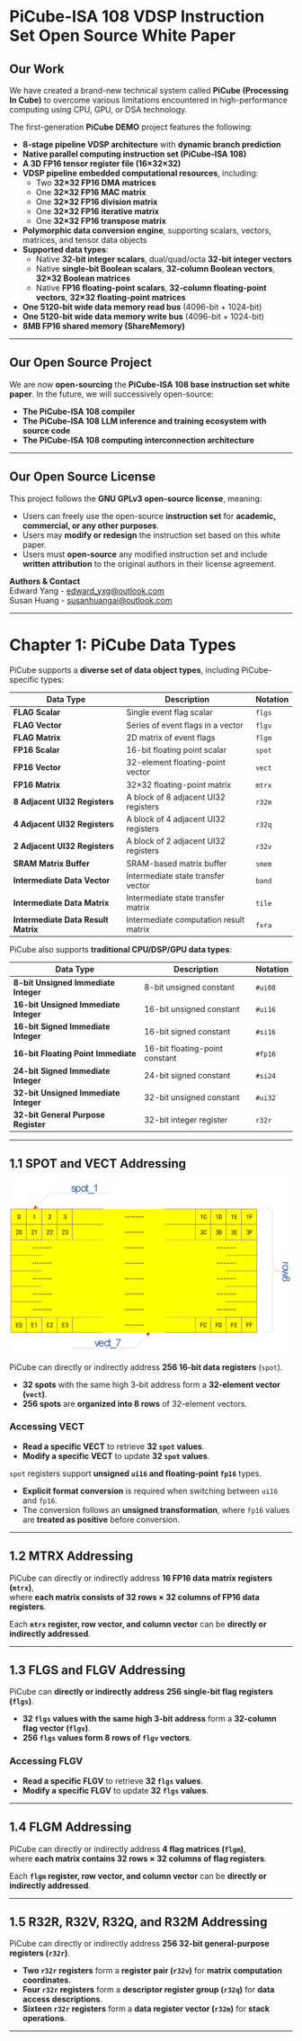 
# **PiCube-ISA 108 VDSP Instruction Set Open Source White Paper**  

## **Our Work**
We have created a brand-new technical system called **PiCube (Processing In Cube)** to overcome various limitations encountered in high-performance computing using CPU, GPU, or DSA technology.  

The first-generation **PiCube DEMO** project features the following:  

- **8-stage pipeline VDSP architecture** with **dynamic branch prediction**
- **Native parallel computing instruction set (PiCube-ISA 108)**
- **A 3D FP16 tensor register file (16×32×32)**
- **VDSP pipeline embedded computational resources**, including:
  - Two **32×32 FP16 DMA matrices**
  - One **32×32 FP16 MAC matrix**
  - One **32×32 FP16 division matrix**
  - One **32×32 FP16 iterative matrix**
  - One **32×32 FP16 transpose matrix**
- **Polymorphic data conversion engine**, supporting scalars, vectors, matrices, and tensor data objects
- **Supported data types**:
  - Native **32-bit integer scalars**, dual/quad/octa **32-bit integer vectors**
  - Native **single-bit Boolean scalars**, **32-column Boolean vectors**, **32×32 Boolean matrices**
  - Native **FP16 floating-point scalars**, **32-column floating-point vectors**, **32×32 floating-point matrices**
- **One 5120-bit wide data memory read bus** (4096-bit + 1024-bit)
- **One 5120-bit wide data memory write bus** (4096-bit + 1024-bit)
- **8MB FP16 shared memory (ShareMemory)**

---

## **Our Open Source Project**
We are now **open-sourcing** the **PiCube-ISA 108 base instruction set white paper**. In the future, we will successively open-source:  

- **The PiCube-ISA 108 compiler**
- **The PiCube-ISA 108 LLM inference and training ecosystem with source code**
- **The PiCube-ISA 108 computing interconnection architecture**

---

## **Our Open Source License**
This project follows the **GNU GPLv3 open-source license**, meaning:  

- Users can freely use the open-source **instruction set** for **academic, commercial, or any other purposes**.
- Users may **modify or redesign** the instruction set based on this white paper.
- Users must **open-source** any modified instruction set and include **written attribution** to the original authors in their license agreement.

**Authors & Contact**  
Edward Yang - [edward_yxg@outlook.com](mailto:edward_yxg@outlook.com)  
Susan Huang - [susanhuangai@outlook.com](mailto:susanhuangai@outlook.com)  

---

# **Chapter 1: PiCube Data Types**
PiCube supports a **diverse set of data object types**, including PiCube-specific types:

| Data Type | Description | Notation |
|-----------|-------------|-----------|
| **FLAG Scalar** | Single event flag scalar | `flgs` |
| **FLAG Vector** | Series of event flags in a vector | `flgv` |
| **FLAG Matrix** | 2D matrix of event flags | `flgm` |
| **FP16 Scalar** | 16-bit floating point scalar | `spot` |
| **FP16 Vector** | 32-element floating-point vector | `vect` |
| **FP16 Matrix** | 32×32 floating-point matrix | `mtrx` |
| **8 Adjacent UI32 Registers** | A block of 8 adjacent UI32 registers | `r32m` |
| **4 Adjacent UI32 Registers** | A block of 4 adjacent UI32 registers | `r32q` |
| **2 Adjacent UI32 Registers** | A block of 2 adjacent UI32 registers | `r32v` |
| **SRAM Matrix Buffer** | SRAM-based matrix buffer | `smem` |
| **Intermediate Data Vector** | Intermediate state transfer vector | `band` |
| **Intermediate Data Matrix** | Intermediate state transfer matrix | `tile` |
| **Intermediate Data Result Matrix** | Intermediate computation result matrix | `fxra` |

PiCube also supports **traditional CPU/DSP/GPU data types**:

| Data Type | Description | Notation |
|-----------|-------------|-----------|
| **8-bit Unsigned Immediate Integer** | 8-bit unsigned constant | `#ui08` |
| **16-bit Unsigned Immediate Integer** | 16-bit unsigned constant | `#ui16` |
| **16-bit Signed Immediate Integer** | 16-bit signed constant | `#si16` |
| **16-bit Floating Point Immediate** | 16-bit floating-point constant | `#fp16` |
| **24-bit Signed Immediate Integer** | 24-bit signed constant | `#si24` |
| **32-bit Unsigned Immediate Integer** | 32-bit unsigned constant | `#ui32` |
| **32-bit General Purpose Register** | 32-bit integer register | `r32r` |

---

## **1.1 SPOT and VECT Addressing**

![PiCube Register Structure](./diagrams/fig1_1.png)


PiCube can directly or indirectly address **256 16-bit data registers** (`spot`).  
- **32 spots** with the same high 3-bit address form a **32-element vector (`vect`)**.  
- **256 spots** are **organized into 8 rows** of 32-element vectors.

### **Accessing VECT**
- **Read a specific VECT** to retrieve **32 `spot` values**.
- **Modify a specific VECT** to update **32 `spot` values**.

`spot` registers support **unsigned `ui16` and floating-point `fp16`** types.  
- **Explicit format conversion** is required when switching between `ui16` and `fp16`.  
- The conversion follows an **unsigned transformation**, where `fp16` values are **treated as positive** before conversion.

---

## **1.2 MTRX Addressing**
PiCube can directly or indirectly address **16 FP16 data matrix registers (`mtrx`)**,  
where **each matrix consists of 32 rows × 32 columns of FP16 data registers**.

Each **`mtrx` register, row vector, and column vector** can be **directly or indirectly addressed**.

---

## **1.3 FLGS and FLGV Addressing**
PiCube can **directly or indirectly address** **256 single-bit flag registers (`flgs`)**.  
- **32 `flgs` values with the same high 3-bit address** form a **32-column flag vector (`flgv`)**.
- **256 `flgs` values form 8 rows of `flgv` vectors**.

### **Accessing FLGV**
- **Read a specific FLGV** to retrieve **32 `flgs` values**.
- **Modify a specific FLGV** to update **32 `flgs` values**.

---

## **1.4 FLGM Addressing**
PiCube can directly or indirectly address **4 flag matrices (`flgm`)**,  
where **each matrix contains 32 rows × 32 columns of flag registers**.

Each **`flgm` register, row vector, and column vector** can be **directly or indirectly addressed**.

---

## **1.5 R32R, R32V, R32Q, and R32M Addressing**
PiCube can directly or indirectly address **256 32-bit general-purpose registers (`r32r`)**.  
- **Two `r32r` registers** form a **register pair (`r32v`)** for **matrix computation coordinates**.
- **Four `r32r` registers** form a **descriptor register group (`r32q`)** for **data access descriptions**.
- **Sixteen `r32r` registers** form a **data register vector (`r32m`)** for **stack operations**.

---
